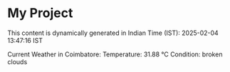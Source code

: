 # My Project

This content is dynamically generated in Indian Time (IST): 2025-02-04 13:47:16 IST


Current Weather in Coimbatore:
Temperature: 31.88 °C
Condition: broken clouds
